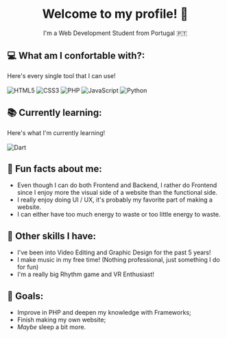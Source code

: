 <div align="center">

# Welcome to my profile! 👋
I'm a Web Development Student from Portugal 🇵🇹

</div>

## 💻 What am I confortable with?:
Here's every single tool that I can use! <br><br>
![HTML5](https://img.shields.io/badge/-HTML5-E34F26?style=for-the-badge&logo=html5&logoColor=white)
![CSS3](https://img.shields.io/badge/-CSS3-1572B6?style=for-the-badge&logo=css3)
![PHP](https://img.shields.io/badge/PHP-777BB4?style=for-the-badge&logo=php&logoColor=white)
![JavaScript](https://img.shields.io/badge/JavaScript-F7DF1E?style=for-the-badge&logo=javascript&logoColor=black)
![Python](https://img.shields.io/badge/Python-3776AB?style=for-the-badge&logo=python&logoColor=white)

## 📚 Currently learning:
Here's what I'm currently learning! <br><br>
![Dart](https://img.shields.io/badge/Dart-0175C2?style=for-the-badge&logo=dart&logoColor=white)

## 👀 Fun facts about me:
- Even though I can do both Frontend and Backend, I rather do Frontend since I enjoy more the visual side of a website than the functional side.
- I really enjoy doing UI / UX, it's probably my favorite part of making a website.
- I can either have too much energy to waste or too little energy to waste.

## 🤹 Other skills I have:
- I've been into Video Editing and Graphic Design for the past 5 years!
- I make music in my free time! (Nothing professional, just something I do for fun)
- I'm a really big Rhythm game and VR Enthusiast!

## 🏁 Goals:
- Improve in PHP and deepen my knowledge with Frameworks;
- Finish making my own website;
- *Maybe* sleep a bit more.
